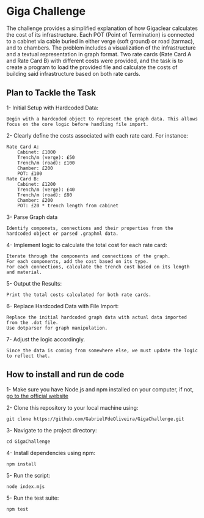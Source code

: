 # Giga Challenge

The challenge provides a simplified explanation of how Gigaclear calculates the cost of its infrastructure. Each POT (Point of Termination) is connected to a cabinet via cable buried in either verge (soft ground) or road (tarmac), and to chambers. The problem includes a visualization of the infrastructure and a textual representation in graph format. Two rate cards (Rate Card A and Rate Card B) with different costs were provided, and the task is to create a program to load the provided file and calculate the costs of building said infrastructure based on both rate cards.

## Plan to Tackle the Task

1- Initial Setup with Hardcoded Data:

    Begin with a hardcoded object to represent the graph data. This allows focus on the core logic before handling file import.

2- Clearly define the costs associated with each rate card. For instance:

    Rate Card A:
        Cabinet: £1000
        Trench/m (verge): £50
        Trench/m (road): £100
        Chamber: £200
        POT: £100
    Rate Card B:
        Cabinet: £1200
        Trench/m (verge): £40
        Trench/m (road): £80
        Chamber: £200
        POT: £20 * trench length from cabinet

3- Parse Graph data

    Identify componets, connections and their properties from the hardcoded object or parsed .graphml data.

4- Implement logic to calculate the total cost for each rate card:

    Iterate through the components and connections of the graph.
    For each components, add the cost based on its type.
    For each connections, calculate the trench cost based on its length and material.

5- Output the Results:

    Print the total costs calculated for both rate cards.

6- Replace Hardcoded Data with File Import:

    Replace the initial hardcoded graph data with actual data imported from the .dot file.
    Use dotparser for graph manipulation.

7- Adjust the logic accordingly.

    Since the data is coming from somewhere else, we must update the logic to reflect that.

## How to install and run de code

1- Make sure you have Node.js and npm installed on your computer, if not, [go to the official website](https://nodejs.org/en)

2- Clone this repository to your local machine using:

    git clone https://github.com/GabrielFdeOliveira/GigaChallenge.git

3- Navigate to the project directory:

    cd GigaChallenge

4- Install dependencies using npm:

    npm install

5- Run the script:

    node index.mjs

5- Run the test suite:

    npm test
